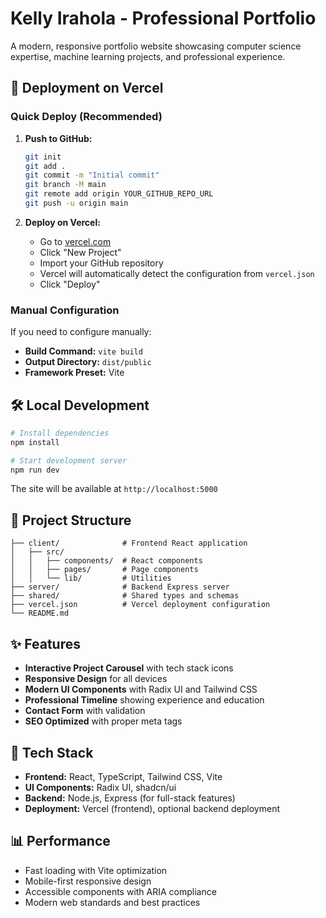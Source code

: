 # Kelly Irahola - Professional Portfolio

A modern, responsive portfolio website showcasing computer science expertise, machine learning projects, and professional experience.

## 🚀 Deployment on Vercel

### Quick Deploy (Recommended)

1. **Push to GitHub:**
   ```bash
   git init
   git add .
   git commit -m "Initial commit"
   git branch -M main
   git remote add origin YOUR_GITHUB_REPO_URL
   git push -u origin main
   ```

2. **Deploy on Vercel:**
   - Go to [vercel.com](https://vercel.com)
   - Click "New Project"
   - Import your GitHub repository
   - Vercel will automatically detect the configuration from `vercel.json`
   - Click "Deploy"

### Manual Configuration

If you need to configure manually:

- **Build Command:** `vite build`
- **Output Directory:** `dist/public`
- **Framework Preset:** Vite

## 🛠️ Local Development

```bash
# Install dependencies
npm install

# Start development server
npm run dev
```

The site will be available at `http://localhost:5000`

## 📁 Project Structure

```
├── client/              # Frontend React application
│   ├── src/
│   │   ├── components/  # React components
│   │   ├── pages/       # Page components
│   │   └── lib/         # Utilities
├── server/              # Backend Express server
├── shared/              # Shared types and schemas
├── vercel.json          # Vercel deployment configuration
└── README.md
```

## ✨ Features

- **Interactive Project Carousel** with tech stack icons
- **Responsive Design** for all devices
- **Modern UI Components** with Radix UI and Tailwind CSS
- **Professional Timeline** showing experience and education
- **Contact Form** with validation
- **SEO Optimized** with proper meta tags

## 🔧 Tech Stack

- **Frontend:** React, TypeScript, Tailwind CSS, Vite
- **UI Components:** Radix UI, shadcn/ui
- **Backend:** Node.js, Express (for full-stack features)
- **Deployment:** Vercel (frontend), optional backend deployment

## 📊 Performance

- Fast loading with Vite optimization
- Mobile-first responsive design
- Accessible components with ARIA compliance
- Modern web standards and best practices